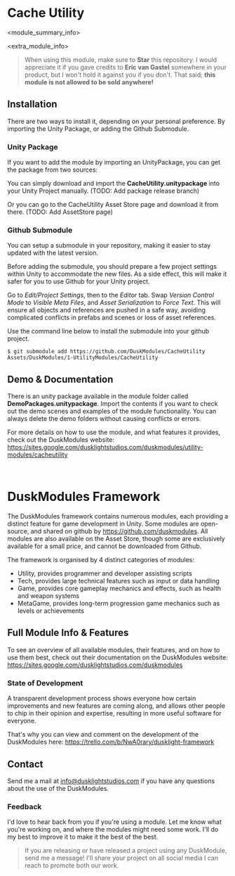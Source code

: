 # Cache Utility
<module_summary_info>

<extra_module_info>

> When using this module, make sure to **Star** this repository. I would appreciate it if you gave credits to **Eric van Gastel** somewhere in your product, but I won't hold it against you if you don't. That said; **this module is not allowed to be sold anywhere!**

## Installation
There are two ways to install it, depending on your personal preference. By importing the Unity Package, or adding the Github Submodule.

### Unity Package
If you want to add the module by importing an UnityPackage, you can get the package from two sources:

You can simply download and import the **CacheUtility.unitypackage** into your Unity Project manually. (TODO: Add package release branch)

Or you can go to the CacheUtility Asset Store page and download it from there. (TODO: Add AssetStore page)

### Github Submodule
You can setup a submodule in your repository, making it easier to stay updated with the latest version.

Before adding the submodule, you should prepare a few project settings within Unity to accommodate the new files. As a side effect, this will make it safer for you to use Github for your Unity project.

Go to *Edit/Project Settings*, then to the *Editor* tab. Swap *Version Control Mode* to *Visible Meta Files*, and *Asset Serialization* to *Force Text*. This will ensure all objects and references are pushed in a safe way, avoiding complicated conflicts in prefabs and scenes or loss of asset references.

Use the command line below to install the submodule into your github project.
```
$ git submodule add https://github.com/DuskModules/CacheUtility Assets/DuskModules/1-UtilityModules/CacheUtility
```

## Demo & Documentation
There is an unity package available in the module folder called **DemoPackages.unitypackage**. Import the contents if you want to check out the demo scenes and examples of the module functionality. You can always delete the demo folders without causing conflicts or errors.

For more details on how to use the module, and what features it provides, check out the DuskModules website:
https://sites.google.com/dusklightstudios.com/duskmodules/utility-modules/cacheutility

&nbsp;

# DuskModules Framework
The DuskModules framework contains numerous modules, each providing a distinct feature for game development in Unity. Some modules are open-source, and shared on github by https://github.com/duskmodules. All modules are also available on the Asset Store, though some are exclusively available for a small price, and cannot be downloaded from Github.

The framework is organised by 4 distinct categories of modules:
- Utility, provides programmer and developer assisting scripts
- Tech, provides large technical features such as input or data handling
- Game, provides core gameplay mechanics and effects, such as health and weapon systems
- MetaGame, provides long-term progression game mechanics such as levels or achievements

## Full Module Info & Features
To see an overview of all available modules, their features, and on how to use them best, check out their documentation on the DuskModules website:
https://sites.google.com/dusklightstudios.com/duskmodules

### State of Development
A transparent development process shows everyone how certain improvements and new features are coming along, and allows other people to chip in their opinion and expertise, resulting in more useful software for everyone.

That's why you can view and comment on the development of the DuskModules here:
https://trello.com/b/NwA0rary/dusklight-framework

## Contact
Send me a mail at info@dusklightstudios.com if you have any questions about the use of the DuskModules.

### Feedback
I'd love to hear back from you if you're using a module. Let me know what you're working on, and where the modules might need some work. I'll do my best to improve it to make it the best of the best.

> If you are releasing or have released a project using any DuskModule, send me a message! I'll share your project on all social media I can reach to promote both our work.


